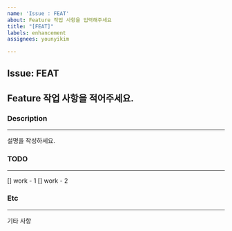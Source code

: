 ```yaml
---
name: 'Issue : FEAT'
about: Feature 작업 사항을 입력해주세요
title: "[FEAT]"
labels: enhancement
assignees: younyikim

---
```


## Issue: FEAT
Feature 작업 사항을 적어주세요.
--------------  


### Description
--------------   
설명을 작성하세요.


### TODO
--------------     
[] work - 1
[] work - 2


### Etc
--------------    
기타 사항
